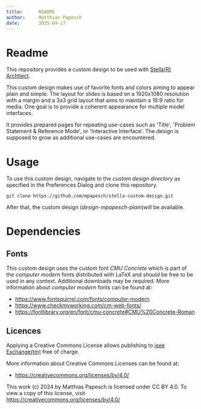 ```yaml
---
title:      README
author:     Matthias Papesch
date:       2025-09-17
---
```


# Readme

This repository provides a custom design to be used with [Stella(R)
Archtiect](https://iseesystems.com/store/products/stella-architect.aspx).

This custom design makes use of favorite fonts and colors aiming to appear
plain and simple. The layout for slides is based on a 1920x1080 resolution with
a margin and a 3x3 grid layout that aims to maintain a 16:9 ratio for media.
One goal is to provide a coherent appearance for  multiple model interfaces.

It provides prepared pages for repeating use-cases such as 'Title', 'Problem
Statement & Reference Mode', or 'Interactive Interface'. The design is supposed
to grow as additional use-cases are encountered.


# Usage

To use this custom design, navigate to the _custom design directory_ as
specified in the Preferences Dialog and clone this repository.

```
git clone https://github.com/mpapesch/stella-custom-design.git
```

After that, the custom design (_design-mpapesch-plain_)will be available.

# Dependencies

## Fonts

This custom design uses the custom font _CMU Concrete_ which is part of the
_computer modern_ fonts distributed with LaTeX and _should_ be free to be used
in any context. Additional downloads may be required. More information about
_computer modern_ fonts can be found at:

- https://www.fontsquirrel.com/fonts/computer-modern
- https://www.checkmyworking.com/cm-web-fonts/
- https://fontlibrary.org/en/font/cmu-concrete#CMU%20Concrete-Roman



## Licences

Applying a Creative Commons License allows publishing to [isee
Exchange(tm)](https://exchange.iseesystems.com/) free of charge.

More information about Creative Commons Licenses can be found at:
- https://creativecommons.org/licenses/by/4.0/



This work (c) 2024 by Matthias Papesch is licensed under CC BY 4.0. To view a
copy of this license, visit https://creativecommons.org/licenses/by/4.0/

